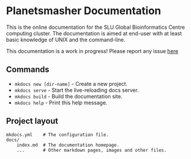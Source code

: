 # Planetsmasher Documentation

This is the online documentation for the SLU Global Bioinformatics Centre
computing cluster. The documentation is aimed at end-user with at least basic
knowledge of UNIX and the command-line.

This documentation is a work in progress! Please report any issue
[here](https://github.com/SGBC/cluster_doc/issues)

## Commands

* `mkdocs new [dir-name]` - Create a new project.
* `mkdocs serve` - Start the live-reloading docs server.
* `mkdocs build` - Build the documentation site.
* `mkdocs help` - Print this help message.

## Project layout

    mkdocs.yml    # The configuration file.
    docs/
        index.md  # The documentation homepage.
        ...       # Other markdown pages, images and other files.
